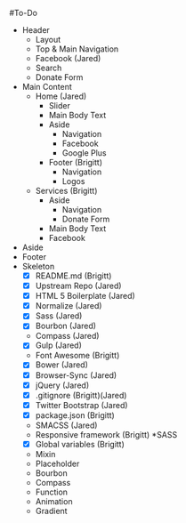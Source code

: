 #To-Do
* Header
    - Layout
    - Top & Main Navigation
    - Facebook (Jared)
    - Search
    - Donate Form
* Main Content
    - Home (Jared)
        + Slider
        + Main Body Text
        + Aside
            * Navigation
            * Facebook 
            * Google Plus
        + Footer (Brigitt)
            * Navigation
            * Logos
    - Services (Brigitt)
        + Aside
            * Navigation
            * Donate Form
        + Main Body Text
        + Facebook
* Aside
* Footer
* Skeleton
    - [x] README.md (Brigitt)
    - [x] Upstream Repo (Jared)
    - [x] HTML 5 Boilerplate (Jared)
    - [x] Normalize (Jared)
    - [x] Sass (Jared)
    - [x] Bourbon (Jared)
    - Compass (Jared)
    - [x] Gulp (Jared)
    - Font Awesome (Brigitt)
    - [x] Bower (Jared)
    - [x] Browser-Sync (Jared)
    - [x] jQuery (Jared)
    - [x] .gitignore (Brigitt)(Jared)
    - [x] Twitter Bootstrap (Jared)
    - [x] package.json (Brigitt)
    - SMACSS (Jared)
    - Responsive framework (Brigitt)
*SASS
    - [x] Global variables (Brigitt)
    - Mixin 
    - Placeholder 
    - Bourbon
    - Compass
    - Function
    - Animation
    - Gradient
